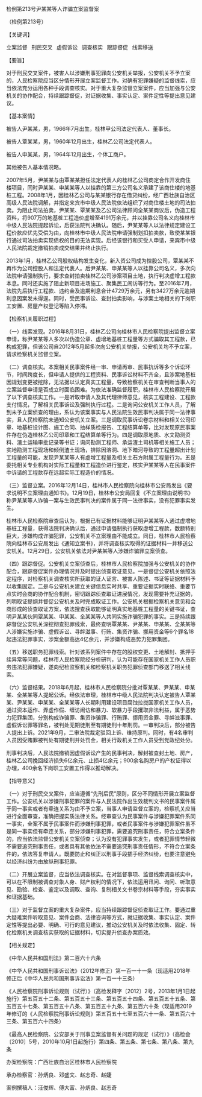 检例第213号尹某某等人诈骗立案监督案

（检例第213号）

【关键词】

立案监督  刑民交叉  虚假诉讼  调查核实  跟踪督促  线索移送

【要旨】

对于刑民交叉案件，被害人以涉嫌刑事犯罪向公安机关举报，公安机关不予立案的，人民检察院应当区分情形开展立案监督工作。对确有犯罪嫌疑的监督线索，应当依法充分运用各种手段调查核实。对于重大复杂监督立案案件，应当加强与公安机关的协作配合，持续跟踪督促，对证据收集、事实认定、案件定性等提出意见建议。

【基本案情】

被告人尹某某，男，1966年7月出生，桂林甲公司法定代表人、董事长。

被告人覃某某，男，1960年12月出生，桂林乙公司法定代表人。

被告人申某某，男，1964年12月出生，个体工商户。

其他被告人基本情况略。

2007年5月，尹某某与由覃某某担任法定代表人的桂林乙公司商定合作开发商住楼项目，同时尹某某、申某某等人以挂靠的第三方公司名义承建了该商住楼的地基桩工程。2008年1月，因桂林乙公司与某某银行存在借贷纠纷，经广西壮族自治区高级人民法院调解，并指定来宾市中级人民法院依法组织了对商住楼土地的司法拍卖。为阻止司法拍卖，尹某某、覃某某及乙公司法律顾问全某某商议后，伪造工程资料，将907万的地基桩工程造价虚增至4191万余元，并以挂靠公司名义向桂林市中级人民法院提起诉讼，后获法院判决确认。随后，尹某某等人以法律规定建设工程价款应优先受偿为由，向桂林市中级人民法院申请强制划扣拍卖款，致使某某银行通过司法拍卖实现债权的目的无法实现。后经该银行和买受人申请，来宾市中级人民法院裁定撤销拍卖成交结果并终止执行。

2013年1月，桂林乙公司股权结构发生变化，新入资公司成为控股公司，覃某某不再作为公司控股人和法定代表人。后尹某某、申某某等人以挂靠公司名义，多次向法院申请强制执行，要求查封拍卖桂林乙公司涉案项目土地，执行判决虚增工程款本息。同时还实施了阻止新项目进场施工、聚集民工闹访等行为。至2016年7月，法院先后执行工程款、违约金及逾期利息合计4729万余元，另有3427万余元逾期利息因案发未得逞。同时，受民事诉讼、查封拍卖影响，与涉案土地相关的下岗职工安置、房屋产权登记等陷入停滞。

【检察机关履职过程】

（一）线索发现。2016年8月31日，桂林乙公司向桂林市人民检察院提出监督立案申请，称尹某某等人多次以伪造公章、虚增地基桩工程量等方式骗取其工程款，已构成犯罪，但该公司自2012年5月起多次向公安机关举报，公安机关均不予立案，请求检察机关监督立案。

（二）调查核实。本案相关民事案件经一审、申请再审、民事抗诉等多个诉讼环节，时间跨度长，但申请人提供的工程资料、民事诉讼材料不齐全，且涉案地基桩因规划变更被挖除，无法据以认定真实工程量，导致检察机关在审查判断当事人的立案监督申请是否成立时面临困难。为依法准确监督履职，桂林市人民检察院开展了以下调查核实工作。一是听取申请人及其代理律师意见，核实工程建设、工程款支付情况，了解相关民事诉讼及强制执行过程。二是询问公安机关工作人员，了解到未予立案侦查的理由，系认为该案事实与人民法院生效民事判决属于同一法律事实，且人民检察院未通知公安机关立案。三是调取民事诉讼卷宗材料和相关公司印章、地基桩设计图、施工合同、抽样质检报告、工程结算单等，比对发现原民事案件存在伪造桂林乙公司印章和工程结算单等行为。四是调取原地质、水文勘测资料、渣土运输审批记录等书证；询问勘测工程师、承运渣土司机等相关施工人员；实地勘测工程现场和倾倒渣土现场，排除因溶洞、地下暗河导致的工程量超出计划工程量的可能，发现尹某某等人有虚增工程量及相关土石方附属工程量行为。五是委托相关专业机构对实际工程量和工程造价进行鉴定，核实尹某某等人在民事案件中诉请的工程款存在远超实际工程造价的情况。

（三）监督立案。2016年12月14日，桂林市人民检察院向桂林市公安局发出《要求说明不立案理由通知书》。12月19日，桂林市公安局回复《不立案理由说明书》称尹某某等人诈骗一案与生效民事判决的案件属于同一法律事实，没有犯罪事实发生。

桂林市人民检察院审查后认为，根据已有证据材料能够证明尹某某等人通过虚增地基桩工程量，获得法院判决确认后，通过申请强制执行获取虚增工程款，数额特别巨大，涉嫌构成诈骗犯罪，公安机关不立案理由不能成立。同日，桂林市人民检察院向桂林市公安局发出《通知立案书》，并将调查核实取得的证据材料一并移送公安机关。12月29日，公安机关依法对尹某某等人涉嫌诈骗罪立案侦查。

（四）跟踪督促。公安机关立案侦查后，桂林市人民检察院加强与公安机关的协作配合，跟踪督促案件办理情况并及时提出侦查取证意见。一是督促公安机关依照法定程序，对检察机关调查核实所获取的证人证言、被害人陈述、书证等证据材料予以收集固定。二是与公安机关建立关键信息实时共享、重要证据实时联络、重要节点实时会商的协作配合机制，密切跟踪侦查取证进展情况，发现需要补充证据的，列明取证提纲并督促公安机关及时完成取证工作。公安机关根据检察机关意见和会商形成的侦查取证方案，依法搜查获取能够证明真实地基桩工程量的关键书证，查明尹某某伙同覃某某、申某某、全某某等人共同实施诈骗犯罪的事实。三是持续跟踪督促公安机关深挖彻查犯罪线索，最终查明覃某某、尹某某、申某某、全某某等人涉嫌实施诈骗、虚假诉讼、寻衅滋事、行贿、集资诈骗、挪用资金等6个罪名18起违法犯罪事实，涉案金额高达4亿余元，并涉嫌构成恶势力犯罪集团。

（五）移送职务犯罪线索。针对该系列案件中存在的股权变更、土地解封、抵押手续异常等问题，桂林市人民检察院经分析研判，认为可能存在国家机关工作人员职务违法犯罪嫌疑，遂向纪检监察机关和检察机关职务犯罪侦查部门移送了相关线索。

（六）监督结果。2018年6月起，桂林市人民检察院分批对覃某某、尹某某、申某某、全某某等人提起公诉。经依法审理，桂林市中级人民法院判决认定被告人覃某某、尹某某、申某某、全某某等人长期利用建设项目腐蚀拉拢国家机关工作人员，通过资本运作、弄虚作假、缠访闹访和暴力、软暴力手段攫取非法利益，属于恶势力犯罪集团，分别构成诈骗罪、集资诈骗罪、行贿罪、挪用资金罪、寻衅滋事罪、虚假诉讼罪等罪名，被判处无期徒刑至有期徒刑十年刑罚。一审判决后，部分被告人提出上诉。2021年9月，二审法院裁定驳回上诉、维持原判。同时，有4名审判人员因受贿罪被判处有期徒刑并处罚金，相关行政机关工作人员受到党政纪处分。

刑事判决后，人民法院撤销因虚假诉讼产生的民事判决，解封被查封土地、房产，桂林乙公司挽回经济损失6亿余元、止损4亿余元；900余名购房户的产权证得以办理，400余名下岗职工安置工作得以推动解决。

【指导意义】

（一）对于刑民交叉案件，应当遵循“先刑后民”原则，区分不同情形开展立案监督工作。公安机关以涉嫌刑事犯罪的案件与人民法院作出生效裁判文书的民事案件属于同一事实或者有牵连关系为由不予立案，当事人申请监督立案的，检察机关应当进行全面审查，准确把握实质法律关系。经审查认为民事案件与涉嫌犯罪案件系同一事实，全案不属于民事案件而涉嫌刑事犯罪，或者民事案件与涉嫌犯罪案件虽不是同一事实但有牵连关系，部分涉嫌刑事犯罪，需要追究刑事责任，符合立案条件的，应当依法监督公安机关立案侦查；认为没有犯罪事实发生，或者犯罪情节轻微不需要追究刑事责任，或者具有其他依法不需要追究刑事责任情形，不符合立案条件的，依法答复申请人。既要防止和纠正以刑事手段插手经济纠纷，也要注意避免以经济纠纷为由放纵刑事犯罪。

（二）开展立案监督，应当依法调查核实。在对监督事项、监督线索调查核实中，可以在不限制被调查对象人身、财产权利的情况下，依法运用讯问、询问、听取意见、勘验、检查、鉴定以及调取、查询、复制相关文书卷宗材料等手段，夯实事实和证据基础。

（三）对于监督立案的重大复杂案件，应当持续跟踪督促侦查取证工作。要通过重大疑难案件听取意见、案件会商、法律咨询等方式，就证据收集、事实认定、案件定性等提出必要、明确、可行的意见建议，推动公安机关及时依法收集、固定、转化检察机关调查核实获取的证据材料，切实提升侦查办案质效。

【相关规定】

《中华人民共和国刑法》第二百六十六条

《中华人民共和国刑事诉讼法》（2012年修正）第一百一十一条（现适用2018年修正后《中华人民共和国刑事诉讼法》第一百一十三条）

《人民检察院刑事诉讼规则（试行）》（高检发释字〔2012〕2号，2013年1月1日起施行）第五百五十二条、第五百五十三条、第五百五十四条、第五百五十五条、第五百五十七条、第五百五十八条、第五百五十九条、第五百六十条（现适用2019年修订的《人民检察院刑事诉讼规则》第五百五十七至五百六十一条、第五百六十三条、第五百六十四条）

《最高人民检察院、公安部关于刑事立案监督有关问题的规定（试行）》（高检会〔2010〕5号，2010年10月1日起施行）第四条、第五条、第七条、第八条、第九条

办案检察院：广西壮族自治区桂林市人民检察院

承办检察官：孙炳良、邓盛文、赵志奇、赵婕

案例撰稿人：汪俊辉、傅大富、孙炳良、赵志奇